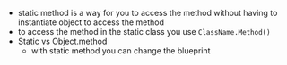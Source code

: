 - static method is a way for you to access the method without having to instantiate object to access the method
- to access the method in the static class you use `ClassName.Method()`
- Static vs Object.method
    - with static method you can change the blueprint 